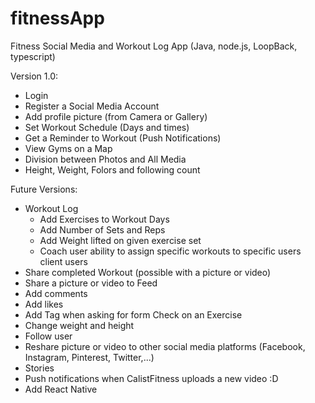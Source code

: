 # fitnessApp
Fitness Social Media and Workout Log App 
(Java, node.js, LoopBack, typescript)

Version 1.0:
- Login
- Register a Social Media Account
- Add profile picture (from Camera or Gallery) 
- Set Workout Schedule (Days and times)
- Get a Reminder to Workout (Push Notifications)
- View Gyms on a Map
- Division between Photos and All Media
- Height, Weight, Folors and following count

Future Versions: 
- Workout Log
  - Add Exercises to Workout Days
  - Add Number of Sets and Reps 
  - Add Weight lifted on given exercise set
  - Coach user ability to assign specific workouts to specific users client users
- Share completed Workout (possible with a picture or video)
- Share a picture or video to Feed
- Add comments 
- Add likes
- Add Tag when asking for form Check on an Exercise
- Change weight and height
- Follow user 
- Reshare picture or video to other social media platforms (Facebook, Instagram, Pinterest, Twitter,...)
- Stories 
- Push notifications when CalistFitness uploads a new video :D
- Add React Native
